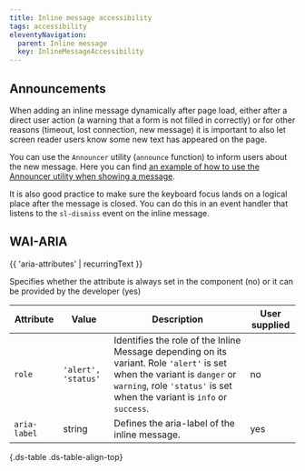 ```yaml
---
title: Inline message accessibility
tags: accessibility
eleventyNavigation:
  parent: Inline message
  key: InlineMessageAccessibility
---
```


<section>

## Announcements
When adding an inline message dynamically after page load, either after a direct user action (a warning that a form is not filled in correctly) or for other reasons (timeout, lost connection, new message) it is important to also let screen reader users know some new text has appeared on the page. 


You can use the `Announcer` utility (`announce` function) to inform users about the new message.
Here you can find [an example of how to use the Announcer utility when showing a message](https://storybook.sanomalearning.design/?path=/story/feedback-status-inline-message--dynamic).


It is also good practice to make sure the keyboard focus lands on a logical place after the message is closed. You can do this in an event handler that listens to the `sl-dismiss` event on the inline message.
</section>
<section>

## WAI-ARIA

{{ 'aria-attributes' | recurringText }}

<sl-tooltip id="tooltip1">Specifies whether the attribute is always set in the component (no) or it can be provided by the developer (yes)</sl-tooltip>

<div class="ds-table-wrapper">
  
|Attribute | Value | Description | User supplied <sl-icon name="info" aria-describedby="tooltip1" size="md"></sl-icon> |
|-|-|-|-|
|`role`|`'alert', 'status'`|Identifies the role of the Inline Message depending on its variant. Role `'alert'` is set when the variant is `danger` or `warning`, role `'status'` is set when the variant is `info` or `success`.|no|
|`aria-label`	|string|Defines the aria-label of the inline message. |yes|

{.ds-table .ds-table-align-top}

</div>

</section>
